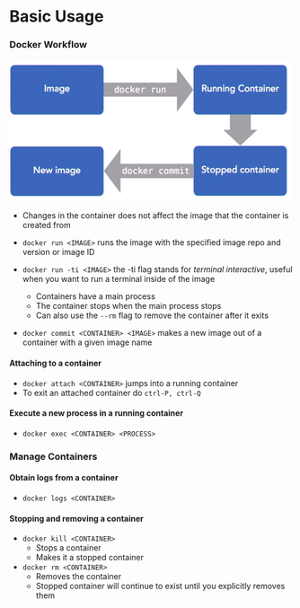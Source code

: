 # Basic Usage

### Docker Workflow

![](/assets/dockerworkflow233410.png)

- Changes in the container does not affect the image that the container is created from

* `docker run <IMAGE>` runs the image with the specified image repo and version or image ID

- `docker run -ti <IMAGE>` the -ti flag stands for _terminal interactive_, useful when you want to run a terminal inside of the image
    - Containers have a main process
    - The container stops when the main process stops
    - Can also use the `--rm` flag to remove the container after it exits
    
    
- `docker commit <CONTAINER> <IMAGE>` makes a new image out of a container with a given image name

#### Attaching to a container

- `docker attach <CONTAINER>` jumps into a running container
- To exit an attached container do `ctrl-P, ctrl-Q`

#### Execute a new process in a running container

- `docker exec <CONTAINER> <PROCESS>`

### Manage Containers
#### Obtain logs from a container
- `docker logs <CONTAINER>`

#### Stopping and removing a container
- `docker kill <CONTAINER>`
    - Stops a container
    - Makes it a stopped container
- `docker rm <CONTAINER>`
    - Removes the container
    - Stopped container will continue to exist until you explicitly removes them